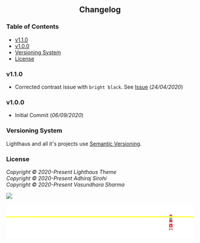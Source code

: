 <h2 align="center">Changelog</h2>

### Table of Contents
- [v1.1.0](#v1.1.0)
- [v1.0.0](#v1.0.0)
- [Versioning System](#versioning-system)
- [License](#license)

### v1.1.0
- Corrected contrast issue with `bright black`. See [Issue](https://github.com/lighthaus-theme/lighthaus/issues/3) (_24/04/2020_)

### v1.0.0
- Initial Commit (_06/09/2020_)

### Versioning System
Lighthaus and all it's projects use [Semantic Versioning](https://semver.org/).  <br/>


### License

_Copyright © 2020-Present Lighthaus Theme_<br>
_Copyright © 2020-Present Adhiraj Sirohi_<br>
_Copyright © 2020-Present Vasundhara Sharma_

<p align="left"><a href="https://github.com/lighthaus-theme/termux/blob/master/LICENSE"><img src="https://img.shields.io/static/v1.svg??style=flat&logo=appveyore&label=License&message=MIT&colorA=1C918A&colorB=50C16E"/></a></p>

<p align="center"><img src="https://raw.githubusercontent.com/lighthaus-theme/lighthaus/9e5cf66db03fc3e183e6cfbf7c4c04263a4f23df/ImageResources/lighthaus-border.svg"><p>